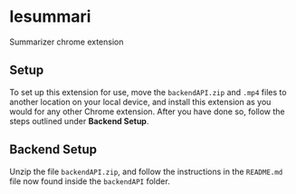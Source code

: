 # lesummari
Summarizer chrome extension

## Setup

To set up this extension for use, move the `backendAPI.zip` and `.mp4` files to another location on your local device, and install this extension as you would for any other Chrome extension. After you have done so, follow the steps outlined under <b>Backend Setup</b>.

## Backend Setup

Unzip the file `backendAPI.zip`, and follow the instructions in the `README.md` file now found inside the `backendAPI` folder.
